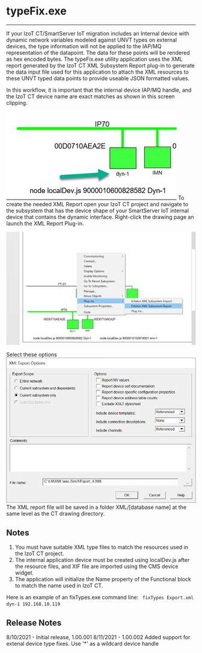 # typeFix.exe
---
If your IzoT CT/SmartServer IoT migration includes an Internal device with dynamic network variables modeled against UNVT types on external devices, the type information will not be applied to the IAP/MQ representation of the datapoint. The data for these points will be rendered as hex encoded bytes. The typeFix.exe utility application uses the XML report generated by the IzoT CT XML Subsystem Report plug-in to generate the data input file used for this application to attach the XML resources to these UNVT typed data points to provide useable JSON formatted values.

In this workflow, it is important that the internal device IAP/MQ handle, and the IzoT CT device name are exact matches as shown in this screen clipping.

![Internal Device Name](images/InteralDev.png)
To create the needed XML Report open your IzoT CT project and navigate to the subsystem that has the device shape of your SmartServer IoT internal device that contains the dynamic interface.  Right-click the drawing page an launch the XML Report Plug-in.

![XML Report Plug-in](images/Plugin%20Launch.png) 

Select these options
![Xml Report Options](images/ExportSettings.png)
The XML report file will be saved in a folder XML/[database name] at the same level as the CT drawing directory.  
## Notes 
1. You must have suitable XML type files to match the resources used in the IzoT CT project.
2. The internal application device must be created using localDev.js after the resource files, and XIF file are imported using the CMS device widget.
3. The application will initialize the Name property of the Functional block to match the name used in IzoT CT. 

Here is an example of an fixTypes.exe command line:
` fixTypes Export.xml dyn-1 192.168.10.119`

## Release Notes
8/10/2021 - Initial release, 1.00.001
8/11/2021 - 1.00.002
    Added support for extenal device type fixes.  Use '*' as a wildcard device handle 